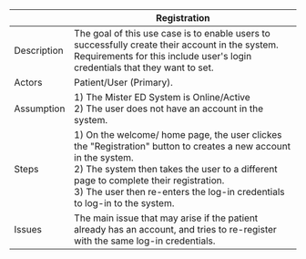 |        | Registration |
|----------------|------------------------------------------------------------------------------------------------------------------------------------------------------------------------------------------------------------------------------------------------------------------------------------------------------------------------------------------------------------------------------------------------------------------------------------------------------------------------------------------------------------------------------------------------------------------------------------------------------------------------------------------------------------------------------------------------------------------------------------------------------------------------------------------------------------------------------------------------------------------------------------------------------------------|
| Description    | The goal of this use case is to enable users to successfully create their account in the system. Requirements for this include user's login credentials that they want to set.            
| Actors         | Patient/User (Primary).                                                  
| Assumption     | 1) The Mister ED System is Online/Active <br> 2) The user does not have an account in the system. |
| Steps          | 1) On the welcome/ home page, the user clickes the "Registration" button to creates a new account in the system. <br> 2) The system then takes the user to a different page to complete their registration. <br> 3) The user then re-enters the log-in credentials to log-in to the system. <br> | 
Issues         |  The main issue that may arise if the patient already has an account, and tries to re-register with the same log-in credentials. |
